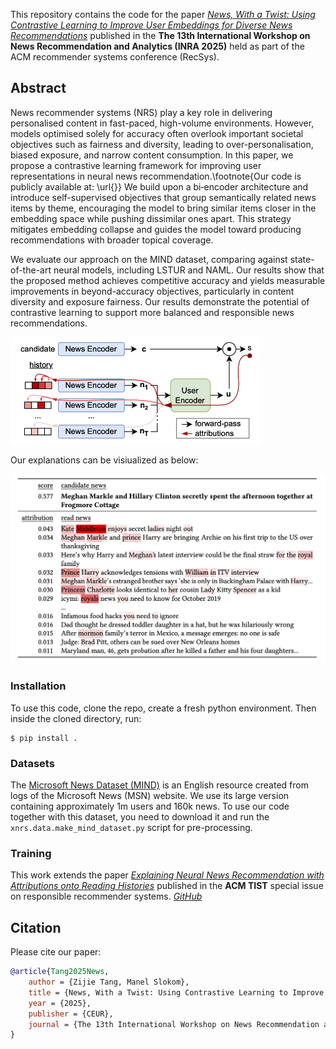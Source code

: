This repository contains the code for the paper [*News, With a Twist: Using Contrastive Learning to Improve User Embeddings for Diverse News Recommendations*](followupsoon) published in the **The 13th International Workshop on News Recommendation and Analytics (INRA 2025)** held as part of the ACM recommender systems conference (RecSys).

## Abstract

News recommender systems (NRS) play a key role in delivering personalised content in fast-paced, high-volume environments. However, models optimised solely for accuracy often overlook important societal objectives such as fairness and diversity, leading to over-personalisation, biased exposure, and narrow content consumption.
In this paper, we propose a contrastive learning framework for improving user representations in neural news recommendation.\footnote{Our code is publicly available at: \url{}} We build upon a bi‑encoder architecture and introduce self-supervised objectives that group semantically related news items by theme, encouraging the model to bring similar items closer in the embedding space while pushing dissimilar ones apart. This strategy mitigates embedding collapse and guides the model toward producing recommendations with broader topical coverage.

We evaluate our approach on the MIND dataset, comparing against state-of-the-art neural models, including LSTUR and NAML. 
Our results show that the proposed method achieves competitive accuracy and yields measurable improvements in beyond-accuracy objectives, particularly in content diversity and exposure fairness. 
Our results demonstrate the potential of contrastive learning to support more balanced and responsible news recommendations.


 <img src="schema.png" width="400"/>

 Our explanations can be visiualized as below:

 <img src="example.png" width="700"/>

### Installation 

To use this code, clone the repo, create a fresh python environment. 
Then inside the cloned directory, run:

```
$ pip install .
```

### Datasets

The [Microsoft News Dataset (MIND)](https://msnews.github.io) is an English resource created from logs of the Microsoft News (MSN) website. We use its large version containing approximately 1m users and 160k news. To use our code together with this dataset, you need to download it and run the `xnrs.data.make_mind_dataset.py` script for pre-processing.

### Training

This work extends the paper [*Explaining Neural News Recommendation with Attributions onto Reading Histories*](https://dl.acm.org/doi/10.1145/3673233) published in the **ACM TIST** special issue on responsible recommender systems. [*GitHub*](https://github.com/lucasmllr/xnrs)

## Citation

Please cite our paper:

```bibtex
@article{Tang2025News,
    author = {Zijie Tang, Manel Slokom},
    title = {News, With a Twist: Using Contrastive Learning to Improve User Embeddings for Diverse News Recommendations},
    year = {2025},
    publisher = {CEUR},
    journal = {The 13th International Workshop on News Recommendation and Analytics (INRA 2025)},
}
```

